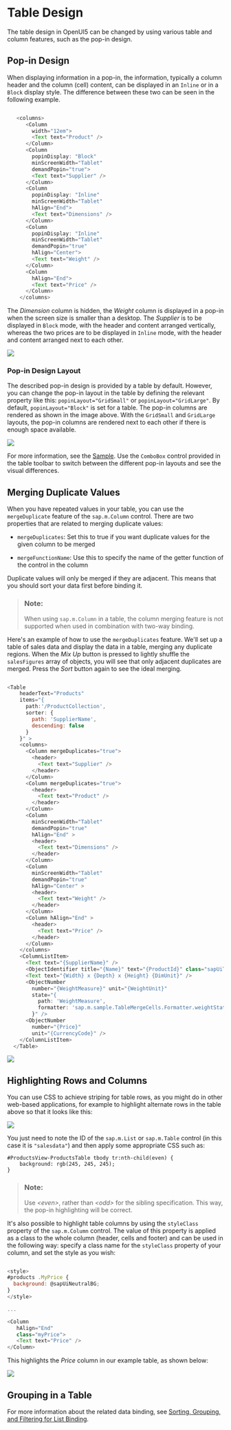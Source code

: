 <!-- loiod3234bc1b7b64af99a3d6990039f7eed -->

# Table Design

The table design in OpenUI5 can be changed by using various table and column features, such as the pop-in design.



## Pop-in Design

When displaying information in a pop-in, the information, typically a column header and the column \(cell\) content, can be displayed in an `Inline` or in a `Block` display style. The difference between these two can be seen in the following example.

```js

   <columns>
      <Column
        width="12em">
        <Text text="Product" />
      </Column>
      <Column
        popinDisplay: "Block"
        minScreenWidth="Tablet"
        demandPopin="true">
        <Text text="Supplier" />
      </Column>
      <Column
        popinDisplay: "Inline"
        minScreenWidth="Tablet"
        hAlign="End">
        <Text text="Dimensions" />
      </Column>
      <Column
        popinDisplay: "Inline"
        minScreenWidth="Tablet"
        demandPopin="true"
        hAlign="Center">
        <Text text="Weight" />
      </Column>
      <Column
        hAlign="End">
        <Text text="Price" />
      </Column>
    </columns>

```

The *Dimension* column is hidden, the *Weight* column is displayed in a pop-in when the screen size is smaller than a desktop. The *Supplier* is to be displayed in `Block` mode, with the header and content arranged vertically, whereas the two prices are to be displayed in `Inline` mode, with the header and content arranged next to each other.

![](images/SAPUI5_Mobile_Responsive_Table_PopIn_ec5a03a.png)



### Pop-in Design Layout

The described pop-in design is provided by a table by default. However, you can change the pop-in layout in the table by defining the relevant property like this: `popinLayout="GridSmall"` or `popinLayout="GridLarge"`. By default, `popinLayout="Block"` is set for a table. The pop-in columns are rendered as shown in the image above. With the `GridSmall` and `GridLarge` layouts, the pop-in columns are rendered next to each other if there is enough space available.

![](images/Popin_Layout_4b33c44.png)

For more information, see the [Sample](https://ui5.sap.com/#/entity/sap.m.Table/sample/sap.m.sample.Table). Use the `ComboBox` control provided in the table toolbar to switch between the different pop-in layouts and see the visual differences.



## Merging Duplicate Values

When you have repeated values in your table, you can use the `mergeDuplicate` feature of the `sap.m.Column` control. There are two properties that are related to merging duplicate values:

-   `mergeDuplicates`: Set this to true if you want duplicate values for the given column to be merged

-   `mergeFunctionName`: Use this to specify the name of the getter function of the control in the column


Duplicate values will only be merged if they are adjacent. This means that you should sort your data first before binding it.

> ### Note:  
> When using `sap.m.Column` in a table, the column merging feature is not supported when used in combination with two-way binding.

Here's an example of how to use the `mergeDuplicates` feature. We'll set up a table of sales data and display the data in a table, merging any duplicate regions. When the *Mix Up* button is pressed to lightly shuffle the `salesFigures` array of objects, you will see that only adjacent duplicates are merged. Press the *Sort* button again to see the ideal merging.

```js

<Table
    headerText="Products"
    items="{
      path:'/ProductCollection',
      sorter: {
        path: 'SupplierName',
        descending: false
      }
    }" >
    <columns>
      <Column mergeDuplicates="true">
        <header>
          <Text text="Supplier" />
        </header>
      </Column>
      <Column mergeDuplicates="true">
        <header>
          <Text text="Product" />
        </header>
      </Column>
      <Column
        minScreenWidth="Tablet"
        demandPopin="true"
        hAlign="End" >
        <header>
          <Text text="Dimensions" />
        </header>
      </Column>
      <Column
        minScreenWidth="Tablet"
        demandPopin="true"
        hAlign="Center" >
        <header>
          <Text text="Weight" />
        </header>
      </Column>
      <Column hAlign="End" >
        <header>
          <Text text="Price" />
        </header>
      </Column>
    </columns>
    <ColumnListItem>
      <Text text="{SupplierName}" />
      <ObjectIdentifier title="{Name}" text="{ProductId}" class="sapUiTinyMarginTopBottom" />
      <Text text="{Width} x {Depth} x {Height} {DimUnit}" />
      <ObjectNumber
        number="{WeightMeasure}" unit="{WeightUnit}"
        state="{
          path: 'WeightMeasure',
          formatter: 'sap.m.sample.TableMergeCells.Formatter.weightState'
        }" />
      <ObjectNumber
        number="{Price}"
        unit="{CurrencyCode}" />
    </ColumnListItem>
  </Table>

```

![](images/SAPUI5_TableFeature_Merged_Duplicates_32ef8dc.png)



## Highlighting Rows and Columns

You can use CSS to achieve striping for table rows, as you might do in other web-based applications, for example to highlight alternate rows in the table above so that it looks like this:

![](images/SAPUI5_Mobile_Table_Design_Row_Highlighting_c159003.png)

You just need to note the ID of the `sap.m.List` or `sap.m.Table` control \(in this case it is `"salesdata"`\) and then apply some appropriate CSS such as:

```
#ProductsView-ProductsTable tbody tr:nth-child(even) {
	background: rgb(245, 245, 245);
}

```

> ### Note:  
> Use *<even\>*, rather than *<odd\>* for the sibling specification. This way, the pop-in highlighting will be correct.

It's also possible to highlight table columns by using the `styleClass` property of the `sap.m.Column` control. The value of this property is applied as a class to the whole column \(header, cells and footer\) and can be used in the following way: specify a class name for the `styleClass` property of your column, and set the style as you wish:

```js

<style>
#products .MyPrice {
  background: @sapUiNeutralBG;
}
</style>

...

<Column
   hAlign="End"
   class="myPrice">
   <Text text="Price" />
</Column>

```

This highlights the *Price* column in our example table, as shown below:

![](images/SAPUI5_Mobile_Table_Design_PriceColor_d90af7b.png)



<a name="loiod3234bc1b7b64af99a3d6990039f7eed__section_qvp_n3z_z5b"/>

## Grouping in a Table

For more information about the related data binding, see [Sorting, Grouping, and Filtering for List Binding](../04_Essentials/sorting-grouping-and-filtering-for-list-binding-ec79a5d.md).

